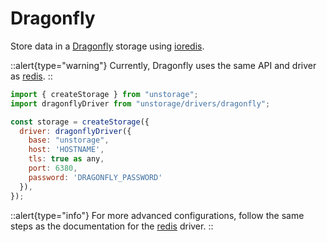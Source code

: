 # Dragonfly

Store data in a [Dragonfly](https://www.dragonflydb.io/) storage using [ioredis](https://github.com/luin/ioredis).

::alert{type="warning"}
Currently, Dragonfly uses the same API and driver as [redis](/drivers/redis).
::

```js
import { createStorage } from "unstorage";
import dragonflyDriver from "unstorage/drivers/dragonfly";

const storage = createStorage({
  driver: dragonflyDriver({
    base: "unstorage",
    host: 'HOSTNAME',
    tls: true as any,
    port: 6380,
    password: 'DRAGONFLY_PASSWORD'
  }),
});
```

::alert{type="info"}
For more advanced configurations, follow the same steps as the documentation for the [redis](/drivers/redis) driver.
::
